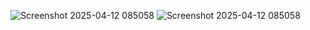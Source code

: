 ![Screenshot 2025-04-12 085058](https://github.com/user-attachments/assets/96d013e4-10fd-4ace-9f52-21220a8c60dd)
![Screenshot 2025-04-12 085058](https://github.com/user-attachments/assets/ec6fb5f0-e065-4a6f-85bf-296c25347290)
